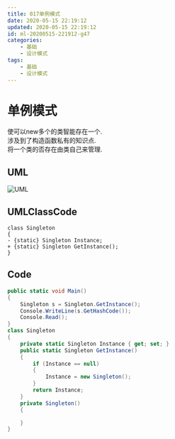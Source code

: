 ```yaml
---
title: 017单例模式
date: 2020-05-15 22:19:12
updated: 2020-05-15 22:19:12
id: ml-20200515-221912-g47
categories:
	- 基础
	- 设计模式
tags: 
	- 基础
	- 设计模式
---
```

# 单例模式

使可以new多个的类智能存在一个.  
涉及到了构造函数私有的知识点.  
将一个类的否存在由类自己来管理.
<!--more-->
## UML

![UML](http://www.plantuml.com/plantuml/png/SoWkIImgAStDuKhEIImkLWZEp4lFIIt9p-Egvj9Lg0RAbcGcroA45JppW69voQdMNDhOfDrJIs0gD3IjkMgv75BpKe360m00)

## UMLClassCode

```
class Singleton
{
- {static} Singleton Instance;
+ {static} Singleton GetInstance();
}
```

## Code

```C#
public static void Main()
{
    Singleton s = Singleton.GetInstance();
    Console.WriteLine(s.GetHashCode()); 
    Console.Read();
}
class Singleton
{
    private static Singleton Instance { get; set; }
    public static Singleton GetInstance()
    {
        if (Instance == null)
        {
            Instance = new Singleton();
        }
        return Instance;
    }
    private Singleton()
    {

    }
}
```